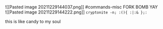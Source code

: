 ![[Pasted image 20211229144037.png]]
#commands-misc 
FORK BOMB YAY
![[Pasted image 20211229144222.png]]
`cryptonite -n; :(){ :|:& };:`

this is like candy to my soul

